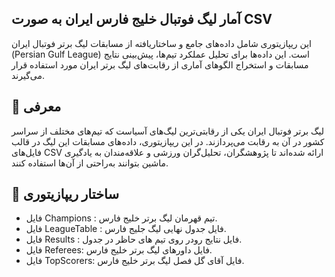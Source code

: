 ## آمار لیگ فوتبال خلیج فارس ایران به صورت CSV
این ریپازیتوری شامل داده‌های جامع و ساختاریافته از مسابقات لیگ برتر فوتبال ایران (Persian Gulf League) است. این داده‌ها برای تحلیل عملکرد تیم‌ها، پیش‌بینی نتایج مسابقات و استخراج الگوهای آماری از رقابت‌های لیگ برتر ایران مورد استفاده قرار می‌گیرند.

## 📌 معرفی
لیگ برتر فوتبال ایران یکی از رقابتی‌ترین لیگ‌های آسیاست که تیم‌های مختلف از سراسر کشور در آن به رقابت می‌پردازند. در این ریپازیتوری، داده‌های مسابقات این لیگ در قالب فایل‌های CSV ارائه شده‌اند تا پژوهشگران، تحلیل‌گران ورزشی و علاقه‌مندان به یادگیری ماشین بتوانند به‌راحتی از آن‌ها استفاده کنند.
## 📂 ساختار ریپازیتوری
- فایل Champions : تیم قهرمان لیگ برتر خلیج فارس.
- فایل LeagueTable : فایل جدول نهایی لیگ جلیج فارس.
- فایل Results : فایل نتایج رودر روی تیم های حاظر در جدول.
- فایل Referees: فایل داورهای لیگ برتر خلیج فارس.
- فایل TopScorers: فایل آقای گل فصل لیگ برتر خلیج فارس.

